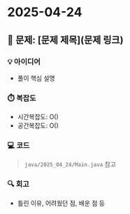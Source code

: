 # 2025-04-24

## 🧾 문제: [문제 제목](문제 링크)

### 💡 아이디어
- 풀이 핵심 설명

### ⏱️ 복잡도
- 시간복잡도: O()
- 공간복잡도: O()

### 💻 코드
> `java/2025_04_24/Main.java` 참고

### 🔍 회고
- 틀린 이유, 어려웠던 점, 배운 점 등